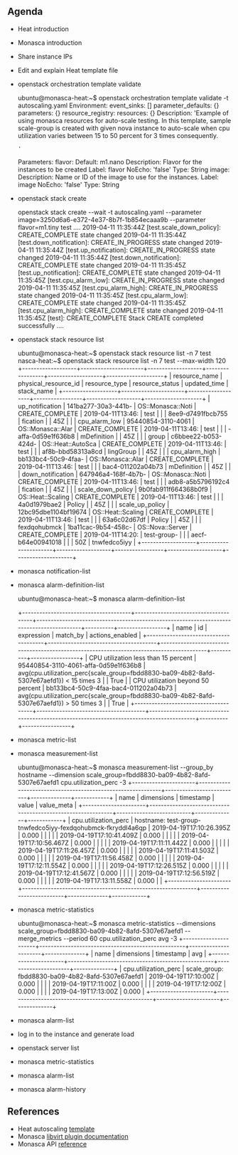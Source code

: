 Agenda
------

* Heat introduction
* Monasca introduction
* Share instance IPs
* Edit and explain Heat template file
* openstack orchestration template validate


    ubuntu@monasca-heat:~$ openstack orchestration template validate -t autoscaling.yaml 
    Environment:
      event_sinks: []
      parameter_defaults: {}
      parameters: {}
      resource_registry:
        resources: {}
    Description: 'Example of using monasca resources for auto-scale testing. In this template,
      sample scale-group is created with given nova instance to auto-scale when cpu utilization
      varies between 15 to 50 percent for 3 times consequently.
    
      '
    Parameters:
      flavor:
        Default: m1.nano
        Description: Flavor for the instances to be created
        Label: flavor
        NoEcho: 'false'
        Type: String
      image:
        Description: Name or ID of the image to use for the instances.
        Label: image
        NoEcho: 'false'
        Type: String

* openstack stack create


    openstack stack create --wait -t autoscaling.yaml --parameter image=3250d6a6-e372-4e37-8b7f-1b854ecaaa9b --parameter flavor=m1.tiny test
    ....
    2019-04-11 11:35:44Z [test.scale_down_policy]: CREATE_COMPLETE  state changed
    2019-04-11 11:35:44Z [test.down_notification]: CREATE_IN_PROGRESS  state changed
    2019-04-11 11:35:44Z [test.up_notification]: CREATE_IN_PROGRESS  state changed
    2019-04-11 11:35:44Z [test.down_notification]: CREATE_COMPLETE  state changed
    2019-04-11 11:35:45Z [test.up_notification]: CREATE_COMPLETE  state changed
    2019-04-11 11:35:45Z [test.cpu_alarm_low]: CREATE_IN_PROGRESS  state changed
    2019-04-11 11:35:45Z [test.cpu_alarm_high]: CREATE_IN_PROGRESS  state changed
    2019-04-11 11:35:45Z [test.cpu_alarm_low]: CREATE_COMPLETE  state changed
    2019-04-11 11:35:45Z [test.cpu_alarm_high]: CREATE_COMPLETE  state changed
    2019-04-11 11:35:45Z [test]: CREATE_COMPLETE  Stack CREATE completed successfully
    ....

* openstack stack resource list 


    ubuntu@monasca-heat:~$ openstack stack resource list -n 7 test
    nasca-heat:~$ openstack stack resource list -n 7 test --max-width 120
    +-------------------+----------------------+-------------------+-----------------+-------------------+--------------------+
    | resource_name     | physical_resource_id | resource_type     | resource_status | updated_time      | stack_name         |
    +-------------------+----------------------+-------------------+-----------------+-------------------+--------------------+
    | up_notification   | 141ba277-30a3-441b-  | OS::Monasca::Noti | CREATE_COMPLETE | 2019-04-11T13:46: | test               |
    |                   | 8ee9-d7491fbcb755    | fication          |                 | 45Z               |                    |
    | cpu_alarm_low     | 95440854-3110-4061   | OS::Monasca::Alar | CREATE_COMPLETE | 2019-04-11T13:46: | test               |
    |                   | -affa-0d59e1f636b8   | mDefinition       |                 | 45Z               |                    |
    | group             | c6bbee22-b053-424d-  | OS::Heat::AutoSca | CREATE_COMPLETE | 2019-04-11T13:46: | test               |
    |                   | af8b-bbd58313a8cd    | lingGroup         |                 | 45Z               |                    |
    | cpu_alarm_high    | bb133bc4-50c9-4faa-  | OS::Monasca::Alar | CREATE_COMPLETE | 2019-04-11T13:46: | test               |
    |                   | bac4-011202a04b73    | mDefinition       |                 | 45Z               |                    |
    | down_notification | 647946a4-168f-4b7b-  | OS::Monasca::Noti | CREATE_COMPLETE | 2019-04-11T13:46: | test               |
    |                   | adb8-a5b5796192c4    | fication          |                 | 45Z               |                    |
    | scale_down_policy | 9b0fab911f664368b0f9 | OS::Heat::Scaling | CREATE_COMPLETE | 2019-04-11T13:46: | test               |
    |                   | 4a0d1979bae2         | Policy            |                 | 45Z               |                    |
    | scale_up_policy   | 12bc95dbe1104bf19674 | OS::Heat::Scaling | CREATE_COMPLETE | 2019-04-11T13:46: | test               |
    |                   | 63a6c02d67df         | Policy            |                 | 45Z               |                    |
    | fexdqohubmck      | 1ba11cac-9b54-458c-  | OS::Nova::Server  | CREATE_COMPLETE | 2019-04-11T14:20: | test-group-        |
    |                   | aecf-b64e00941018    |                   |                 | 50Z               | tnwfedco5iyy       |
    +-------------------+----------------------+-------------------+-----------------+-------------------+--------------------+

* monasca notification-list
* monasca alarm-definition-list


    ubuntu@monasca-heat:~$ monasca alarm-definition-list
    
    +--------------------------------------+--------------------------------------+------------------------------------------------------------------------------------------+----------+-----------------+
    | name                                 | id                                   | expression                                                                               | match_by | actions_enabled |
    +--------------------------------------+--------------------------------------+------------------------------------------------------------------------------------------+----------+-----------------+
    | CPU utilization less than 15 percent | 95440854-3110-4061-affa-0d59e1f636b8 | avg(cpu.utilization_perc{scale_group=fbdd8830-ba09-4b82-8afd-5307e67aefd1}) < 15 times 3 |          | True            |
    | CPU utilization beyond 50 percent    | bb133bc4-50c9-4faa-bac4-011202a04b73 | avg(cpu.utilization_perc{scale_group=fbdd8830-ba09-4b82-8afd-5307e67aefd1}) > 50 times 3 |          | True            |
    +--------------------------------------+--------------------------------------+------------------------------------------------------------------------------------------+----------+-----------------+ 

* monasca metric-list
* monasca measurement-list


    ubuntu@monasca-heat:~$ monasca measurement-list --group_by hostname --dimension scale_group=fbdd8830-ba09-4b82-8afd-5307e67aefd1 cpu.utilization_perc -3
    +----------------------+-------------------------------------------------------------+--------------------------+--------------+------------+
    | name                 | dimensions                                                  | timestamp                | value        | value_meta |
    +----------------------+-------------------------------------------------------------+--------------------------+--------------+------------+
    | cpu.utilization_perc | hostname: test-group-tnwfedco5iyy-fexdqohubmck-fkryddl4a6qp | 2019-04-19T17:10:26.395Z |        0.000 |            |
    |                      |                                                             | 2019-04-19T17:10:41.409Z |        0.000 |            |
    |                      |                                                             | 2019-04-19T17:10:56.467Z |        0.000 |            |
    |                      |                                                             | 2019-04-19T17:11:11.442Z |        0.000 |            |
    |                      |                                                             | 2019-04-19T17:11:26.457Z |        0.000 |            |
    |                      |                                                             | 2019-04-19T17:11:41.503Z |        0.000 |            |
    |                      |                                                             | 2019-04-19T17:11:56.458Z |        0.000 |            |
    |                      |                                                             | 2019-04-19T17:12:11.554Z |        0.000 |            |
    |                      |                                                             | 2019-04-19T17:12:26.515Z |        0.000 |            |
    |                      |                                                             | 2019-04-19T17:12:41.567Z |        0.000 |            |
    |                      |                                                             | 2019-04-19T17:12:56.519Z |        0.000 |            |
    |                      |                                                             | 2019-04-19T17:13:11.558Z |        0.000 |            |
    +----------------------+-------------------------------------------------------------+--------------------------+--------------+------------+

* monasca metric-statistics


    ubuntu@monasca-heat:~$ monasca metric-statistics --dimensions scale_group=fbdd8830-ba09-4b82-8afd-5307e67aefd1 --merge_metrics --period 60 cpu.utilization_perc avg -3
    +----------------------+---------------------------------------------------+----------------------+--------------+
    | name                 | dimensions                                        | timestamp            | avg          |
    +----------------------+---------------------------------------------------+----------------------+--------------+
    | cpu.utilization_perc | scale_group: fbdd8830-ba09-4b82-8afd-5307e67aefd1 | 2019-04-19T17:10:00Z |        0.000 |
    |                      |                                                   | 2019-04-19T17:11:00Z |        0.000 |
    |                      |                                                   | 2019-04-19T17:12:00Z |        0.000 |
    |                      |                                                   | 2019-04-19T17:13:00Z |        0.000 |
    +----------------------+---------------------------------------------------+----------------------+--------------+

* monasca alarm-list
* log in to the instance and generate load
* openstack server list
* monasca metric-statistics
* monasca alarm-list
* monasca alarm-history


References
----------
* Heat autoscaling [template](https://github.com/openstack/heat-templates/blob/master/hot/monasca/autoscaling.yaml)
* Monasca [libvirt plugin documentation](https://github.com/openstack/monasca-agent/blob/master/docs/Libvirt.md)
* Monasca API [reference](https://github.com/openstack/monasca-api/blob/master/docs/monasca-api-spec.md)
